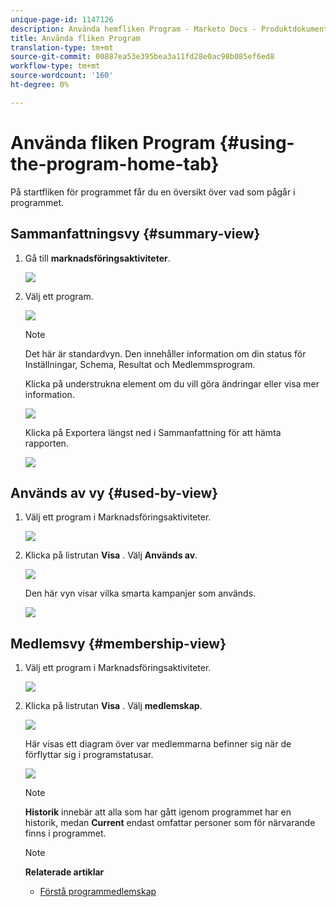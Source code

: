 ```yaml
---
unique-page-id: 1147126
description: Använda hemfliken Program - Marketo Docs - Produktdokumentation
title: Använda fliken Program
translation-type: tm+mt
source-git-commit: 00887ea53e395bea3a11fd28e0ac98b085ef6ed8
workflow-type: tm+mt
source-wordcount: '160'
ht-degree: 0%

---
```



# Använda fliken Program {#using-the-program-home-tab}

På startfliken för programmet får du en översikt över vad som pågår i programmet.

## Sammanfattningsvy {#summary-view}

1. Gå till **marknadsföringsaktiviteter**.

   ![](assets/login-marketing-activities-1.png)

1. Välj ett program.

   ![](assets/image2014-9-18-17-3a1-3a55.png)

   >[!NOTE]
   >
   >Det här är standardvyn. Den innehåller information om din status för Inställningar, Schema, Resultat och Medlemmsprogram.

   Klicka på understrukna element om du vill göra ändringar eller visa mer information.

   ![](assets/image2014-9-18-17-3a2-3a53.png)

   Klicka på Exportera längst ned i Sammanfattning för att hämta rapporten.

   ![](assets/image2014-9-18-17-3a3-3a47.png)

## Används av vy {#used-by-view}

1. Välj ett program i Marknadsföringsaktiviteter.

   ![](assets/image2014-9-18-17-3a4-3a24.png)

1. Klicka på listrutan **Visa** . Välj **Används av**.

   ![](assets/image2014-9-18-17-3a5-3a2.png)

   Den här vyn visar vilka smarta kampanjer som används.

   ![](assets/image2014-9-18-17-3a6-3a4.png)

## Medlemsvy {#membership-view}

1. Välj ett program i Marknadsföringsaktiviteter.

   ![](assets/image2014-9-18-17-3a7-3a25.png)

1. Klicka på listrutan **Visa** . Välj **medlemskap**.

   ![](assets/image2014-9-18-17-3a7-3a49.png)

   Här visas ett diagram över var medlemmarna befinner sig när de förflyttar sig i programstatusar.

   ![](assets/image2014-9-18-17-3a8-3a1.png)

   >[!NOTE]
   >
   >**Historik** innebär att alla som har gått igenom programmet har en historik, medan **Current** endast omfattar personer som för närvarande finns i programmet.

   >[!NOTE]
   >
   >**Relaterade artiklar**
   >
   >    
   >    
   >    * [Förstå programmedlemskap](understanding-program-membership.md)


